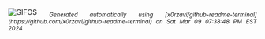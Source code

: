 <div align="justify">
<picture>
    <source media="(prefers-color-scheme: dark)" srcset="https://i.ibb.co/pnn8F3W/output-gif.gif">
    <source media="(prefers-color-scheme: light)" srcset="https://i.ibb.co/pnn8F3W/output-gif.gif">
    <img alt="GIFOS" src="https://i.ibb.co/pnn8F3W/output-gif.gif">
</picture>
<sub><i>Generated automatically using [x0rzavi/github-readme-terminal](https://github.com/x0rzavi/github-readme-terminal) on Sat Mar 09 07:38:48 PM EST 2024</i></sub>
</div>

<!--  -->
